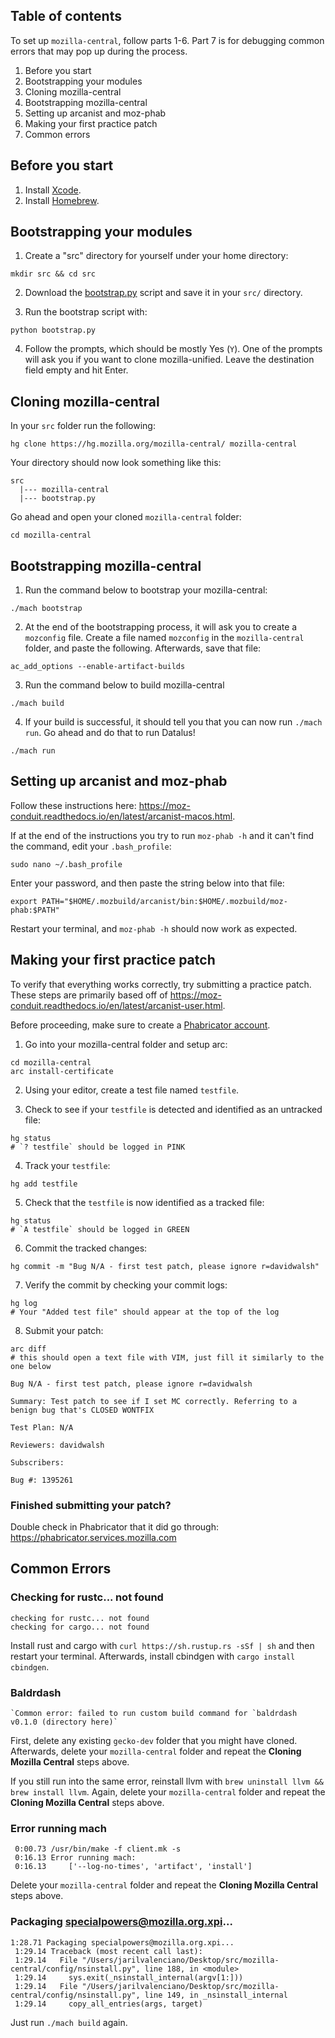 ## Table of contents

To set up `mozilla-central`, follow parts 1-6. Part 7 is for debugging common errors that may pop up during the process.

1) Before you start
2) Bootstrapping your modules
3) Cloning mozilla-central
4) Bootstrapping mozilla-central
5) Setting up arcanist and moz-phab
6) Making your first practice patch
7) Common errors

## Before you start

1) Install [Xcode](https://developer.apple.com/xcode/).
2) Install [Homebrew](https://brew.sh/).

## Bootstrapping your modules

1) Create a "src" directory for yourself under your home directory:
```
mkdir src && cd src
```

2) Download the [bootstrap.py](https://hg.mozilla.org/mozilla-central/raw-file/default/python/mozboot/bin/bootstrap.py) script and save it in your `src/` directory.

3) Run the bootstrap script with:
```
python bootstrap.py
```

4) Follow the prompts, which should be mostly Yes (`Y`). One of the prompts will ask you if you want to clone mozilla-unified. Leave the destination field empty and hit Enter.

## Cloning mozilla-central

In your `src` folder run the following:
```
hg clone https://hg.mozilla.org/mozilla-central/ mozilla-central
```

Your directory should now look something like this:
```
src
  |--- mozilla-central
  |--- bootstrap.py
```

Go ahead and open your cloned `mozilla-central` folder:
```
cd mozilla-central
```

## Bootstrapping mozilla-central

1. Run the command below to bootstrap your mozilla-central:
```
./mach bootstrap
```

2. At the end of the bootstrapping process, it will ask you to create a `mozconfig` file. Create a file named `mozconfig` in the `mozilla-central` folder, and paste the following. Afterwards, save that file:
```
ac_add_options --enable-artifact-builds
``` 

3. Run the command below to build mozilla-central
```
./mach build
```

4. If your build is successful, it should tell you that you can now run `./mach run`. Go ahead and do that to run Datalus!
```
./mach run
```

## Setting up arcanist and moz-phab

Follow these instructions here: https://moz-conduit.readthedocs.io/en/latest/arcanist-macos.html.

If at the end of the instructions you try to run `moz-phab -h` and it can't find the command, edit your `.bash_profile`:
```
sudo nano ~/.bash_profile
```

Enter your password, and then paste the string below into that file:
```
export PATH="$HOME/.mozbuild/arcanist/bin:$HOME/.mozbuild/moz-phab:$PATH"
```

Restart your terminal, and `moz-phab -h` should now work as expected.

## Making your first practice patch

To verify that everything works correctly, try submitting a practice patch. These steps are primarily based off of https://moz-conduit.readthedocs.io/en/latest/arcanist-user.html.

Before proceeding, make sure to create a [Phabricator account](https://phabricator.services.mozilla.com). 

1) Go into your mozilla-central folder and setup arc:
```
cd mozilla-central
arc install-certificate
```

2) Using your editor, create a test file named `testfile`.

3) Check to see if your `testfile` is detected and identified as an untracked file:
```
hg status 
# `? testfile` should be logged in PINK
```

4) Track your `testfile`:
```
hg add testfile
```

5) Check that the `testfile` is now identified as a tracked file:
```
hg status 
# `A testfile` should be logged in GREEN
```

6) Commit the tracked changes:
```
hg commit -m "Bug N/A - first test patch, please ignore r=davidwalsh"
```

7) Verify the commit by checking your commit logs:
```
hg log
# Your "Added test file" should appear at the top of the log
```

8) Submit your patch:
```
arc diff
# this should open a text file with VIM, just fill it similarly to the one below
```

```
Bug N/A - first test patch, please ignore r=davidwalsh

Summary: Test patch to see if I set MC correctly. Referring to a benign bug that's CLOSED WONTFIX

Test Plan: N/A

Reviewers: davidwalsh

Subscribers:

Bug #: 1395261
```

### Finished submitting your patch?
Double check in Phabricator that it did go through: https://phabricator.services.mozilla.com

## Common Errors

### Checking for rustc... not found
```
checking for rustc... not found
checking for cargo... not found
```

Install rust and cargo with `curl https://sh.rustup.rs -sSf | sh` and then restart your terminal. Afterwards, install cbindgen with `cargo install cbindgen`.

### Baldrdash
```
`Common error: failed to run custom build command for `baldrdash v0.1.0 (directory here)`
```
First, delete any existing `gecko-dev` folder that you might have cloned. Afterwards, delete your `mozilla-central` folder and repeat the **Cloning Mozilla Central** steps above.

If you still run into the same error, reinstall llvm with `brew uninstall llvm && brew install llvm`. Again, delete your `mozilla-central` folder and repeat the **Cloning Mozilla Central** steps above.

### Error running mach
```
 0:00.73 /usr/bin/make -f client.mk -s
 0:16.13 Error running mach:
 0:16.13     ['--log-no-times', 'artifact', 'install']
```
Delete your `mozilla-central` folder and repeat the **Cloning Mozilla Central** steps above.

### Packaging specialpowers@mozilla.org.xpi...
```
1:28.71 Packaging specialpowers@mozilla.org.xpi...
 1:29.14 Traceback (most recent call last):
 1:29.14   File "/Users/jarilvalenciano/Desktop/src/mozilla-central/config/nsinstall.py", line 188, in <module>
 1:29.14     sys.exit(_nsinstall_internal(argv[1:]))
 1:29.14   File "/Users/jarilvalenciano/Desktop/src/mozilla-central/config/nsinstall.py", line 149, in _nsinstall_internal
 1:29.14     copy_all_entries(args, target)
```
Just run `./mach build` again.